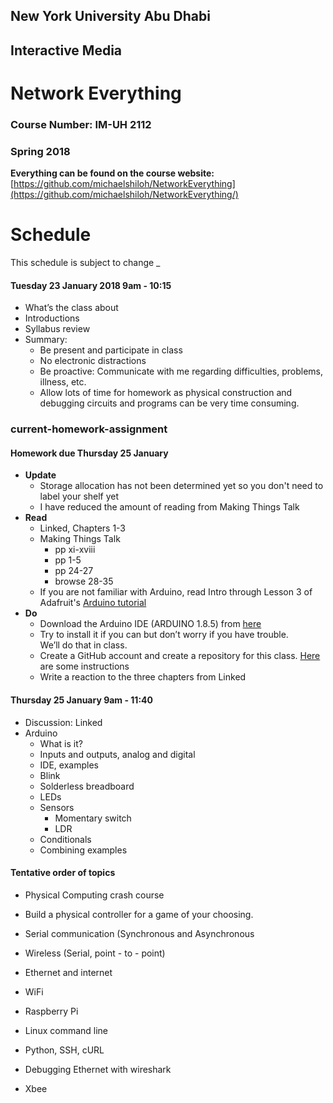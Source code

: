 ## New York University Abu Dhabi
## Interactive Media
# Network Everything
### Course Number: IM-UH 2112
### Spring 2018

**Everything can be found on the course website:**   
[https://github.com/michaelshiloh/NetworkEverything](https://github.com/michaelshiloh/NetworkEverything/)

# Schedule

This schedule is subject to change
_

#### Tuesday 23 January 2018 9am - 10:15
- What’s the class about
- Introductions
- Syllabus review
- Summary:
	-  Be present and participate in class
	-  No electronic distractions
	-  Be proactive: Communicate with me regarding difficulties, problems, illness, etc.
	-  Allow lots of time for homework as physical construction 
	and
	debugging circuits and programs 
	can be very time consuming.

### current-homework-assignment
#### Homework due Thursday 25 January 
- **Update**
	- Storage allocation has not been determined yet so you don't need to label
	  your shelf yet
	- I have reduced the amount of reading from Making Things Talk
- **Read**
	- Linked, Chapters 1-3
	-	Making Things Talk 
		- pp xi-xviii
		- pp 1-5
		- pp 24-27
		- browse 28-35
	- If you are not familiar with Arduino, read Intro through Lesson 3 of Adafruit's [Arduino
		tutorial](http://www.ladyada.net/learn/arduino/index.html) 
- **Do**
	- Download the Arduino IDE (ARDUINO 1.8.5) from
		[here](https://www.arduino.cc/en/Main/Software)
	- Try to install it if you can but don’t worry if you have trouble.   
		We’ll do that in class.  
	- Create a GitHub account and create a repository for this class. 
	[Here](https://github.com/michaelshiloh/resourcesForClasses#github-resources)
	are some instructions
	- Write a reaction to the three chapters from Linked 

#### Thursday 25 January 9am - 11:40
- Discussion: Linked
- Arduino
	- What is it?
	- Inputs and outputs, analog and digital
	- IDE, examples
	- Blink
	- Solderless breadboard
	- LEDs
	- Sensors
		- Momentary switch
		- LDR
	- Conditionals
	- Combining examples

#### Tentative order of topics

- Physical Computing crash course

- Build a physical controller for a game of your choosing. 

- Serial communication (Synchronous and  Asynchronous 

- Wireless (Serial, point - to - point)

- Ethernet and internet

- WiFi

- Raspberry Pi

- Linux command line

- Python, SSH, cURL

- Debugging Ethernet with wireshark

- Xbee
